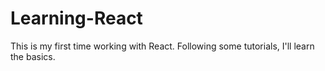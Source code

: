# Learning-React
This is my first time working with React. Following some tutorials, I'll learn the basics.
